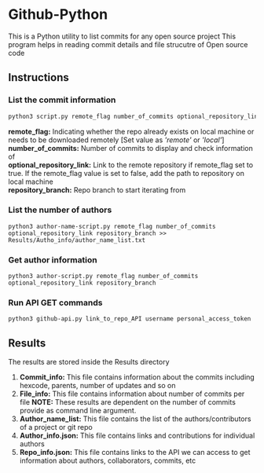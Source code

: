 # Github-Python

This is a Python utility to list commits for any open source project
This program helps in reading commit details and file strucutre of Open source code

## Instructions

### List the commit information

```bash
python3 script.py remote_flag number_of_commits optional_repository_link repository_branch
```

**remote_flag:** Indicating whether the repo already exists on local machine or needs to be downloaded remotely [Set value as *'remote'* or *'local'*]\
**number_of_commits:** Number of commits to display and check information of\
**optional_repository_link:** Link to the remote repository if remote_flag set to true. If the remote_flag value is set to false, add the path to repository on local machine\
**repository_branch:** Repo branch to start iterating from

### List the number of authors

```
python3 author-name-script.py remote_flag number_of_commits optional_repository_link repository_branch >> Results/Autho_info/author_name_list.txt
```

### Get author information

```
python3 author-script.py remote_flag number_of_commits optional_repository_link repository_branch
```

### Run API GET commands

```
python3 github-api.py link_to_repo_API username personal_access_token
```

## Results

The results are stored inside the Results directory

1. **Commit_info:** This file contains information about the commits including hexcode, parents, number of updates and so on
2. **File_info:** This file contains information about number of commits per file
   **NOTE:** These results are dependent on the number of commits provide as command line argument.
3. **Author_name_list:** This file contains the list of the authors/contributors of a project or git repo
4. **Author_info.json:** This file contains links and contributions for individual authors
5. **Repo_info.json:** This file contains links to the API we can access to get information about authors, collaborators, commits, etc
